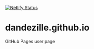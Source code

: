 [![Netlify Status](https://api.netlify.com/api/v1/badges/d42509ca-a421-4f1f-8740-dbdfe141eb5c/deploy-status)](https://app.netlify.com/sites/upbeat-hoover-ae4515/deploys)

# dandezille.github.io
GitHub Pages user page
